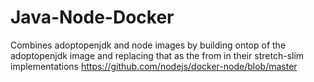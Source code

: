 # Java-Node-Docker

Combines adoptopenjdk and node images by building ontop of the adoptopenjdk image and replacing that as the from in their stretch-slim implementations https://github.com/nodejs/docker-node/blob/master